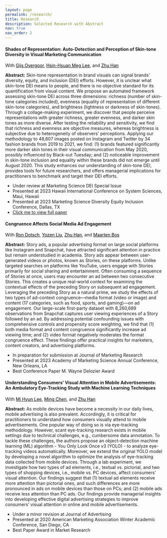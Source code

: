 ```yaml
---
layout: page
permalink: /research/
title: Research
description: Selected Research with Abstract
nav: true
nav_order: 2
---
```


#### **Shades of Representation: Auto-Detection and Perception of Skin-tone Diversity in Visual Marketing Communication**

With <a href="https://www.rit.edu/directory/gxobbu-gijs-overgoor" style="color: black;">Gijs Overgoor</a>, <a href="https://escp.eu/lee-hsin-hsuan-meg" style="color: black;">Hsin-Hsuan Meg Lee</a>, and <a href="http://www2.egr.uh.edu/~zhan2/" style="color: black;">Zhu Han</a>

**Abstract:** Skin-tone representation in brand visuals can signal brands' diversity, equity, and inclusion (DEI) efforts. However, it is unclear what skin-tone DEI means to people, and there is no objective standard for its quantification from visual content. We propose an automated framework assessing skin-tone DEI across three dimensions: richness (number of skin-tone categories included), evenness (equality of representation of different skin-tone categories), and brightness (lightness or darkness of skin-tones). Through a collage-making experiment, we discover that people perceive representations with greater richness, greater evenness, and darker skin tones as more diverse. After testing the reliability and sensitivity, we find that richness and evenness are objective measures, whereas brightness is subjective due to heterogeneity of observers' perceptions. Applying our methodology to 48,607 images posted on Instagram and Twitter by 34 fashion brands from 2019 to 2021, we find: (1) brands featured significantly more darker skin tones in their visual communication from May 2020, possibly influenced by Black-out Tuesday; and (2) noticeable improvement in skin-tone inclusion and equality within these brands did not emerge until August 2020. This study enhances our understanding of skin-tone DEI, provides tools for future researchers, and offers managerial implications for practitioners to benchmark and target their DEI efforts.
- Under review at Marketing Science DEI Special Issue
- Presented at 2023 Hawaii International Conference on System Sciences, Maui, Hawaii
- Presented at 2023 Marketing Science Diversity Equity Inclusion Conference, Dallas, TX
- [Click me to view full paper](https://papers.ssrn.com/sol3/papers.cfm?abstract_id=4462296)


#### **Congruence Affects Social Media Ad Engagement**

With <a href="https://research.snap.com/team/team-member.html#ron-dotsch" style="color: black;">Ron Dotsch</a>, <a href="https://research.snap.com/team/team-member.html#yozen-liu" style="color: black;">Yozen Liu</a>, <a href="http://www2.egr.uh.edu/~zhan2/" style="color: black;">Zhu Han</a>, and <a href="https://research.snap.com/team/team-member.html#maarten-bos" style="color: black;">Maarten Bos</a>

**Abstract:** Story ads, a popular advertising format on large social platforms like Instagram and Snapchat, have attracted significant attention in practice but remain understudied in academia. Story ads appear between user-generated videos or photos, known as Stories, on these platforms. Unlike targeted searches on platforms like YouTube, users engage with Stories primarily for social sharing and entertainment. Often consuming a sequence of Stories at once, users may encounter an ad between two consecutive Stories. This creates a unique real-world context for examining the contextual effects of the preceding Story on subsequent ad engagement. Leveraging the preceding Story as a natural prime, we study the effects of two types of ad-context congruence—media format (video or image) and content (17 categories, such as food, sports, and gaming)—on ad engagement. Our large-scale first-party dataset with 8,260,689 observations from Snapchat captures user viewing experiences of a Story followed by an ad. By addressing potential confounding issues with comprehensive controls and propensity score weighting, we find that (1) both media format and content congruence significantly increase ad viewing time; and (2) video format negatively moderates the format congruence effect. These findings offer practical insights for marketers, content creators, and advertising platforms.
- In preparation for submission at Journal of Marketing Research
- Presented at 2023 Academy of Marketing Science Annual Conference, New Orleans, LA
- Best Conference Paper M. Wayne Delozier Award

#### **Understanding Consumers’ Visual Attention in Mobile Advertisements: An Ambulatory Eye-Tracking Study with Machine Learning Techniques**

With <a href="https://www.medill.northwestern.edu/directory/faculty/mi-hyun-lee.html" style="color: black;">Mi Hyun Lee</a>, <a href="https://belkcollege.charlotte.edu/directory/ming-chen-0" style="color: black;">Ming Chen</a>, and <a href="http://www2.egr.uh.edu/~zhan2/" style="color: black;">Zhu Han</a>

**Abstract:** As mobile devices have become a necessity in our daily lives, mobile advertising is also prevalent. Accordingly, it is critical for practitioners to understand how consumers visually attend to mobile advertisements. One popular way of doing so is via eye-tracking methodology. However, scant eye-tracking research exists in mobile settings due to technical challenges, e.g., cumbersome data annotation. To tackle these challenges, the authors propose an object-detection machine learning (ML) algorithm - You Only Look Once v3 (YOLO) - to analyze eye-tracking videos automatically. Moreover, we extend the original YOLO model by developing a novel algorithm to optimize the analysis of eye-tracking data collected from mobile devices. Through a lab experiment, we investigate how two types of ad elements, i.e., textual vs. pictorial, and two types of shopping devices, i.e., mobile vs. PC devices, affect consumers’ visual attention. Our findings suggest that (1) textual ad elements receive more attention than pictorial ones, and such differences are more pronounced in ads on mobile devices than those on PCs; and (2) mobile ads receive less attention than PC ads. Our findings provide managerial insights into developing effective digital advertising strategies to improve consumers’ visual attention in online and mobile advertisements.
- Under a minor revision at Journal of Advertising
- Presented at 2020 American Marketing Association Winter Academic Conference, San Diego, CA
- Best Paper Award in Market Research